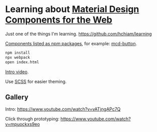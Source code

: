 # Learning about [Material Design Components for the Web](https://github.com/material-components/material-components-web)

Just one of the things I'm learning. <https://github.com/hchiam/learning>

[Components listed as npm packages](https://github.com/material-components/material-components-web/tree/master/packages), for example: [mcd-button](https://github.com/material-components/material-components-web/tree/master/packages/mdc-button).

```bash
npm install
npx webpack
open index.html
```

[Intro video](https://www.youtube.com/watch?v=ckCe0xZv3Co).

Use [SCSS](https://github.com/hchiam/learning-sass) for easier theming.

## Gallery

Intro: <https://www.youtube.com/watch?v=vATjngAPc7Q>

Click through prototyping: <https://www.youtube.com/watch?v=mpuockxs9eo>

